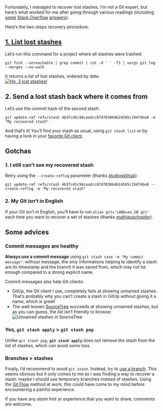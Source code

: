 Fortunately, I managed to recover lost stashes. I’m not a Git expert, but here’s what worked for me after going through
various readings (including [some](https://stackoverflow.com/questions/89332/how-to-recover-a-dropped-stash-in-git)
[Stack Overflow](https://stackoverflow.com/questions/32517870/how-to-undo-git-stash-clear)
[answers](https://stackoverflow.com/questions/20537223/when-should-i-use-git-stash)).

Here’s the two-steps recovery procedure.

## [1. List lost stashes](https://dev.to/meduzen/recover-a-lost-git-stash-in-two-steps-569#1-list-lost-stashes)

Let’s run this command for a project where all stashes were trashed:

```
git fsck --unreachable | grep commit | cut -d ' ' -f3 | xargs git log --merges --no-walk
```

It returns a list of lost stashes, ordered by date.  
[![Ho, 3 lost stashes!](https://res.cloudinary.com/practicaldev/image/fetch/s--4JIMymbF--/c_limit%2Cf_auto%2Cfl_progressive%2Cq_auto%2Cw_880/https://thepracticaldev.s3.amazonaws.com/i/e696wbixz6qvz2r3bc4w.png)](https://res.cloudinary.com/practicaldev/image/fetch/s--4JIMymbF--/c_limit%2Cf_auto%2Cfl_progressive%2Cq_auto%2Cw_880/https://thepracticaldev.s3.amazonaws.com/i/e696wbixz6qvz2r3bc4w.png)

## 2. Send a lost stash back where it comes from

Let’s use the commit hash of the second stash:

```
git update-ref refs/stash 4b3fc45c94caadcc87d783064624585c194f4be8 -m "My recovered stash"
```

And that’s it! You’ll find your stash as usual, using `git stash list` or by having a look in your
[favorite Git client](http://gitup.co/).

## Gotchas

### 1. I still can’t see my recovered stash

Retry using the `--create-reflog` parameter (thanks [studoggithub](https://dev.to/studoggithub/comment/d54a)):

```
git update-ref refs/stash 4b3fc45c94caadcc87d783064624585c194f4be8 --create-reflog -m "My recovered stash"
```

### 2. My Git isn’t in English

If your Git isn’t in English, you’ll have to run `alias git='LANG=en_GB git'` each time you want to recover a set of
stashes (thanks [mathieuschopfer](https://dev.to/mathieuschopfer/comment/egd0)).

## Some advices

### Commit messages are healthy

**Always use a commit message** using `git stash save -m "My commit message"`: without message, the only informations
helping to identify a stash are its timestamp and the branch it was saved from, which may not be enough compared to a
strong explicit name.

Commit messages also help Git clients:

- GitUp, the Git client I use, completely fails at showing unnamed stashes. That’s probably why you can’t create a stash
  in GitUp without giving it a name, which is great!
- The well-known [SourceTree](https://www.sourcetreeapp.com/) succeeds at showing unnamed stashes, but as you can guess,
  the list isn’t friendly to browse:
  ![Unnamed stashes in SourceTree](https://res.cloudinary.com/practicaldev/image/fetch/s--APfyYmz0--/c_limit%2Cf_auto%2Cfl_progressive%2Cq_auto%2Cw_880/https://thepracticaldev.s3.amazonaws.com/i/lgval3bsy2g9x7h96avl.png)

### Yes, `git stash apply` > `git stash pop`

Unlike `git stash pop`, **`git stash apply`** does not remove the stash from the list of stashes, which can avoid some
loss.

### Branches > stashes

Finally, I’d recommend to avoid `git stash`. Instead, try to [use a branch](https://git-scm.com/docs/git-checkout). This
seems obvious but it only comes to me as I was finding a way to recover a stash: maybe I should use temporary branches
instead of stashes. Using the [Git Flow](http://nvie.com/posts/a-successful-git-branching-model/) method at work, this
could have come to my mind before encountering a painful experience.

If you have any _stash_ hint or experience that you want to share, comments are welcome.
